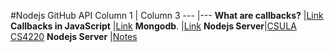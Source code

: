 #Nodejs GitHub API
Column 1  | Column 3
--- |---
**What are callbacks?** |[Link](https://nodejs.org/en/knowledge/getting-started/control-flow/what-are-callbacks/)
**Callbacks in JavaScript** |[Link](https://zellwk.com/blog/callbacks/)
**Mongodb**. |[Link](https://github.com/Hsabonchi/Unit11/blob/master/Mongodb/l20.pdf) 
**Nodejs Server**|[CSULA CS4220](https://github.com/Hsabonchi/Unit11/blob/master/NodejsServer/Week12.pdf)
**Nodejs Server** |[Notes](https://github.com/Hsabonchi/Unit11/blob/master/NodejsServer/Node.js-Server.md)
